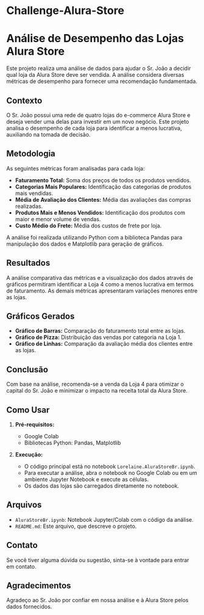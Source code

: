 # Challenge-Alura-Store

# Análise de Desempenho das Lojas Alura Store

Este projeto realiza uma análise de dados para ajudar o Sr. João a decidir qual loja da Alura Store deve ser vendida. A análise considera diversas métricas de desempenho para fornecer uma recomendação fundamentada.

## Contexto

O Sr. João possui uma rede de quatro lojas do e-commerce Alura Store e deseja vender uma delas para investir em um novo negócio. Este projeto analisa o desempenho de cada loja para identificar a menos lucrativa, auxiliando na tomada de decisão.

## Metodologia

As seguintes métricas foram analisadas para cada loja:

* **Faturamento Total:** Soma dos preços de todos os produtos vendidos.
* **Categorias Mais Populares:** Identificação das categorias de produtos mais vendidas.
* **Média de Avaliação dos Clientes:** Média das avaliações das compras realizadas.
* **Produtos Mais e Menos Vendidos:** Identificação dos produtos com maior e menor volume de vendas.
* **Custo Médio do Frete:** Média dos custos de frete por loja.

A análise foi realizada utilizando Python com a biblioteca Pandas para manipulação dos dados e Matplotlib para geração de gráficos.

## Resultados

A análise comparativa das métricas e a visualização dos dados através de gráficos permitiram identificar a Loja 4 como a menos lucrativa em termos de faturamento. As demais métricas apresentaram variações menores entre as lojas.

## Gráficos Gerados

* **Gráfico de Barras:** Comparação do faturamento total entre as lojas.
* **Gráfico de Pizza:** Distribuição das vendas por categoria na Loja 1.
* **Gráfico de Linhas:** Comparação da avaliação média dos clientes entre as lojas.

## Conclusão

Com base na análise, recomenda-se a venda da Loja 4 para otimizar o capital do Sr. João e minimizar o impacto na receita total da Alura Store.

## Como Usar

1.  **Pré-requisitos:**
    * Google Colab
    * Bibliotecas Python: Pandas, Matplotlib

2.  **Execução:**
    * O código principal está no notebook `Lorelaine.AluraStoreBr.ipynb`.
    * Para executar a análise, abra o notebook no Google Colab ou em um ambiente Jupyter Notebook e execute as células.
    * Os dados das lojas são carregados diretamente no notebook.

## Arquivos

* `AluraStoreBr.ipynb`: Notebook Jupyter/Colab com o código da análise.
* `README.md`: Este arquivo, que descreve o projeto.

## Contato

Se você tiver alguma dúvida ou sugestão, sinta-se à vontade para entrar em contato.

## Agradecimentos

Agradeço ao Sr. João por confiar em nossa análise e à Alura Store pelos dados fornecidos.
